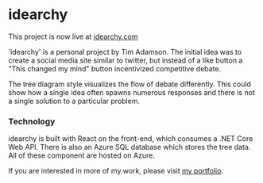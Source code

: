# idearchy

This project is now live at [idearchy.com](http://idearchy.com)

'idearchy' is a personal project by Tim Adamson. The initial idea was to create a social media site similar to twitter, but instead of a like button a "This changed my mind" button incentivized competitive debate.

The tree diagram style visualizes the flow of debate differently. This could show how a single idea often spawns numerous responses and there is not a single solution to a particular problem.

### Technology

idearchy is built with React on the front-end, which consumes a .NET Core Web API. There is also an Azure SQL database which stores the tree data. All of these component are hosted on Azure.


If you are interested in more of my work, please visit [my portfolio](https://timothyadamson.com).